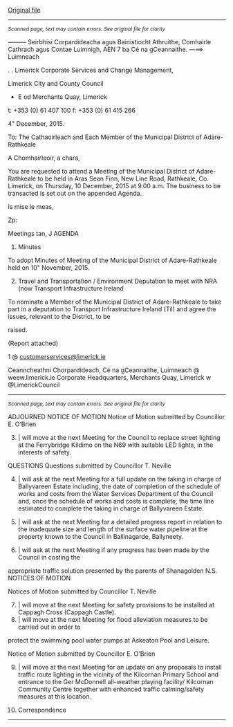 [Original file](https://www.limerick.ie/sites/default/files/media/documents/2017-06/Agenda%20-%20Municipal%20District%20of%20Adare-Rathkeale%20-%2010th%20December%202015.pdf)

---
*<small>Scanned page, text may contain errors. See original file for clarity</small>*  

_—_—_—_ Seirbhisi Corpardideacha agus Bainistiocht Athruithe,
Comhairle Cathrach agus Contae Luimnigh,
AEN 7 ba Cé na gCeannaithe.
—==> Luimneach

. .
Limerick Corporate Services and Change Management,

Limerick City and County Council

- E od Merchants Quay,
Limerick

t: +353 (0) 61 407 100
f: +353 (0) 61 415 266

4" December, 2015.

To: The Cathaoirleach and Each Member of the Municipal District of Adare-Rathkeale

A Chomhairleoir, a chara,

You are requested to attend a Meeting of the Municipal District of Adare-Rathkeale to be held in Aras
Sean Finn, New Line Road, Rathkeale, Co. Limerick, on Thursday, 10 December, 2015 at 9.00 a.m. The
business to be transacted is set out on the appended Agenda.

Is mise le meas,

Zp:

Meetings tan, J
AGENDA
1. Minutes

To adopt Minutes of Meeting of the Municipal District of Adare-Rathkeale held on 10"
November, 2015.

2. Travel and Transportation / Environment
Deputation to meet with NRA (now Transport Infrastructure Ireland

To nominate a Member of the Municipal District of Adare-Rathkeale to take part in a deputation
to Transport Infrastructure Ireland (Til) and agree the issues, relevant to the District, to be

raised.

(Report attached)

1 @ customerservices@limerick.ie

Ceanncheathni Chorpardideach, Cé na gCeannaithe, Luimneach @ weew.limerick.ie
Corporate Headquarters, Merchants Quay, Limerick w @LimerickCouncil


---
*<small>Scanned page, text may contain errors. See original file for clarity</small>*  

ADJOURNED NOTICE OF MOTION
Notice of Motion submitted by Councillor E. O’Brien

3. | will move at the next Meeting for the Council to replace street lighting at the Ferrybridge
Kildimo on the N69 with suitable LED lights, in the interests of safety.

QUESTIONS
Questions submitted by Councillor T. Neville

4. | will ask at the next Meeting for a full update on the taking in charge of Ballyvareen Estate
including, the date of completion of the schedule of works and costs from the Water Services
Department of the Council and, once the schedule of works and costs is complete, the time line
estimated to complete the taking in charge of Ballyvareen Estate.

5. | will ask at the next Meeting for a detailed progress report in relation to the inadequate size and
length of the surface water pipeline at the property known to the Council in Ballinagarde,
Ballyneety.

6. | will ask at the next Meeting if any progress has been made by the Council in costing the

appropriate traffic solution presented by the parents of Shanagolden N.S.
NOTICES OF MOTION

Notices of Motion submitted by Councillor T. Neville

7. | will move at the next Meeting for safety provisions to be installed at Cappagh Cross (Cappagh
Castle).
8. | will move at the next Meeting for flood alleviation measures to be carried out in order to

protect the swimming pool water pumps at Askeaton Pool and Leisure.

Notice of Motion submitted by Councillor E. O'Brien

9. | will move at the next Meeting for an update on any proposals to install traffic route lighting in
the vicinity of the Kilcornan Primary School and entrance to the Ger McDonnell all-weather
playing facility/ Kilcornan Community Centre together with enhanced traffic calming/safety
measures at this location.

10. Correspondence


---
